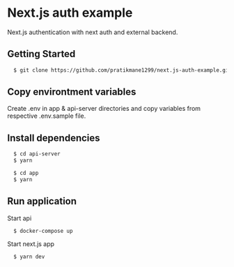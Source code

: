# Next.js auth example

Next.js authentication with next auth and external backend.

## Getting Started

```sh
  $ git clone https://github.com/pratikmane1299/next.js-auth-example.git
```

## Copy environtment variables

Create .env in app & api-server directories and copy variables from respective .env.sample file.

## Install dependencies

```sh
  $ cd api-server
  $ yarn

  $ cd app
  $ yarn
```

## Run application

Start api

```sh
  $ docker-compose up
```

Start next.js app

```sh
  $ yarn dev
```
